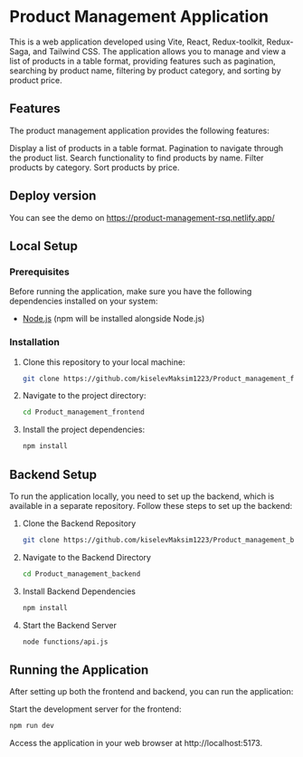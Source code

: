 # Product Management Application

This is a web application developed using Vite, React, Redux-toolkit, Redux-Saga, and Tailwind CSS. The application allows you to manage and view a list of products in a table format, providing features such as pagination, searching by product name, filtering by product category, and sorting by product price.

## Features

The product management application provides the following features:

Display a list of products in a table format.
Pagination to navigate through the product list.
Search functionality to find products by name.
Filter products by category.
Sort products by price.

## Deploy version

You can see the demo on https://product-management-rsq.netlify.app/

## Local Setup

### Prerequisites

Before running the application, make sure you have the following dependencies installed on your system:

- [Node.js](https://nodejs.org/) (npm will be installed alongside Node.js)

### Installation

1. Clone this repository to your local machine:

   ```bash
   git clone https://github.com/kiselevMaksim1223/Product_management_frontend

   ```

2. Navigate to the project directory:

   ```bash
   cd Product_management_frontend

   ```

3. Install the project dependencies:

   ```bash
   npm install

   ```

## Backend Setup

To run the application locally, you need to set up the backend, which is available in a separate repository. Follow these steps to set up the backend:

1. Clone the Backend Repository

   ```bash
   git clone https://github.com/kiselevMaksim1223/Product_management_backend

   ```

2. Navigate to the Backend Directory

   ```bash
   cd Product_management_backend

   ```

3. Install Backend Dependencies

   ```bash
   npm install

   ```

4. Start the Backend Server

   ```bash
   node functions/api.js

   ```

## Running the Application

After setting up both the frontend and backend, you can run the application:

Start the development server for the frontend:

```bash
npm run dev

```

Access the application in your web browser at http://localhost:5173.
